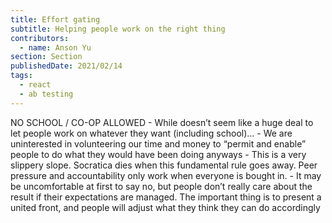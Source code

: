 ```yaml
---
title: Effort gating
subtitle: Helping people work on the right thing
contributors:
  - name: Anson Yu
section: Section
publishedDate: 2021/02/14
tags:
  - react
  - ab testing
---
```


NO SCHOOL / CO-OP ALLOWED - While doesn’t seem like a huge deal to let people work on whatever they want (including school)… - We are uninterested in volunteering our time and money to “permit and enable” people to do what they would have been doing anyways - This is a very slippery slope. Socratica dies when this fundamental rule goes away. Peer pressure and accountability only work when everyone is bought in. - It may be uncomfortable at first to say no, but people don’t really care about the result if their expectations are managed. The important thing is to present a united front, and people will adjust what they think they can do accordingly
